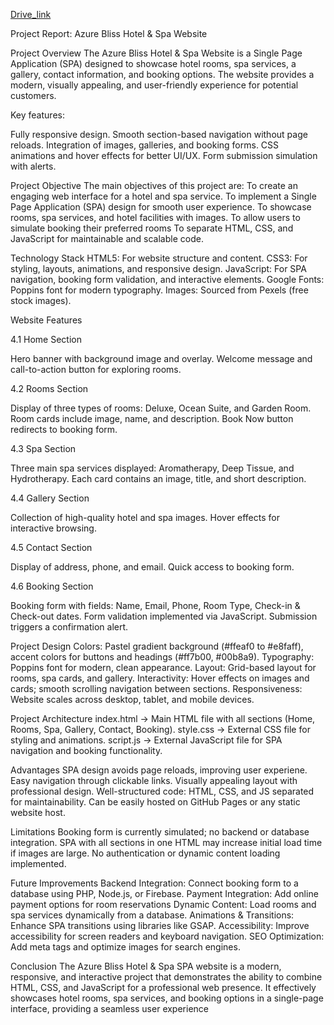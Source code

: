 [Drive_link](https://drive.google.com/drive/folders/1TFFWTLG2V0a5Nwqu2w3XNqloXld6Glj4)

Project Report: Azure Bliss Hotel & Spa Website

Project Overview
The Azure Bliss Hotel & Spa Website is a Single Page Application (SPA) designed to showcase hotel rooms, spa services, a gallery, contact information, and booking options. The website provides a modern, visually appealing, and user-friendly experience for potential customers.

Key features:

Fully responsive design. Smooth section-based navigation without page reloads. Integration of images, galleries, and booking forms. CSS animations and hover effects for better UI/UX. Form submission simulation with alerts.

Project Objective
The main objectives of this project are: To create an engaging web interface for a hotel and spa service. To implement a Single Page Application (SPA) design for smooth user experience. To showcase rooms, spa services, and hotel facilities with images. To allow users to simulate booking their preferred rooms To separate HTML, CSS, and JavaScript for maintainable and scalable code.

Technology Stack
HTML5: For website structure and content. CSS3: For styling, layouts, animations, and responsive design. JavaScript: For SPA navigation, booking form validation, and interactive elements. Google Fonts: Poppins font for modern typography. Images: Sourced from Pexels (free stock images).

Website Features

4.1 Home Section

Hero banner with background image and overlay. Welcome message and call-to-action button for exploring rooms.

4.2 Rooms Section

Display of three types of rooms: Deluxe, Ocean Suite, and Garden Room. Room cards include image, name, and description. Book Now button redirects to booking form.

4.3 Spa Section

Three main spa services displayed: Aromatherapy, Deep Tissue, and Hydrotherapy. Each card contains an image, title, and short description.

4.4 Gallery Section

Collection of high-quality hotel and spa images. Hover effects for interactive browsing.

4.5 Contact Section

Display of address, phone, and email. Quick access to booking form.

4.6 Booking Section

Booking form with fields: Name, Email, Phone, Room Type, Check-in & Check-out dates. Form validation implemented via JavaScript. Submission triggers a confirmation alert.

Project Design
Colors: Pastel gradient background (#ffeaf0 to #e8faff), accent colors for buttons and headings (#ff7b00, #00b8a9). Typography: Poppins font for modern, clean appearance. Layout: Grid-based layout for rooms, spa cards, and gallery. Interactivity: Hover effects on images and cards; smooth scrolling navigation between sections. Responsiveness: Website scales across desktop, tablet, and mobile devices.

Project Architecture
index.html → Main HTML file with all sections (Home, Rooms, Spa, Gallery, Contact, Booking). style.css → External CSS file for styling and animations. script.js → External JavaScript file for SPA navigation and booking functionality.

Advantages
SPA design avoids page reloads, improving user experiene. Easy navigation through clickable links. Visually appealing layout with professional design. Well-structured code: HTML, CSS, and JS separated for maintainability. Can be easily hosted on GitHub Pages or any static website host.

Limitations
Booking form is currently simulated; no backend or database integration. SPA with all sections in one HTML may increase initial load time if images are large. No authentication or dynamic content loading implemented.

Future Improvements
Backend Integration: Connect booking form to a database using PHP, Node.js, or Firebase. Payment Integration: Add online payment options for room reservations Dynamic Content: Load rooms and spa services dynamically from a database. Animations & Transitions: Enhance SPA transitions using libraries like GSAP. Accessibility: Improve accessibility for screen readers and keyboard navigation. SEO Optimization: Add meta tags and optimize images for search engines.

Conclusion
The Azure Bliss Hotel & Spa SPA website is a modern, responsive, and interactive project that demonstrates the ability to combine HTML, CSS, and JavaScript for a professional web presence. It effectively showcases hotel rooms, spa services, and booking options in a single-page interface, providing a seamless user experience
